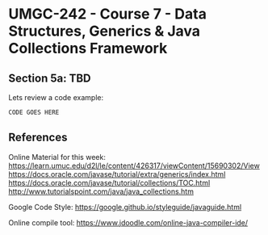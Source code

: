 # UMGC-242 - Course 7 - Data Structures, Generics & Java Collections Framework

## Section 5a: TBD

Lets review a code example:

```java
CODE GOES HERE
```


## References
Online Material for this week:
https://learn.umuc.edu/d2l/le/content/426317/viewContent/15690302/View
https://docs.oracle.com/javase/tutorial/extra/generics/index.html
https://docs.oracle.com/javase/tutorial/collections/TOC.html
http://www.tutorialspoint.com/java/java_collections.htm

Google Code Style: 
https://google.github.io/styleguide/javaguide.html

Online compile tool:
https://www.jdoodle.com/online-java-compiler-ide/

